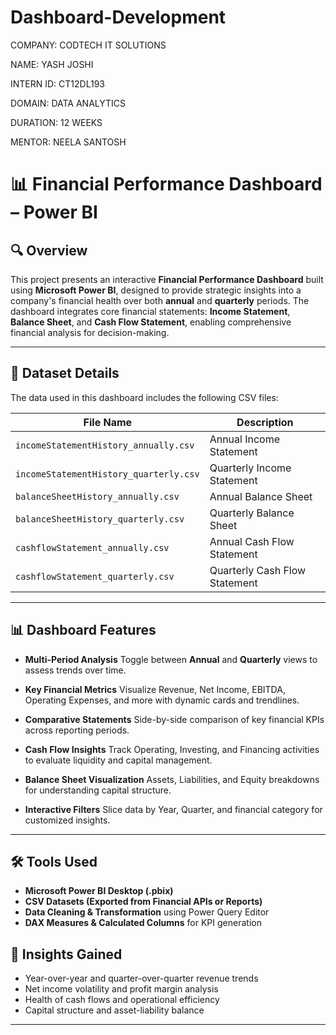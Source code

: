 # Dashboard-Development
COMPANY: CODTECH IT SOLUTIONS

NAME: YASH JOSHI

INTERN ID: CT12DL193

DOMAIN: DATA ANALYTICS

DURATION: 12 WEEKS

MENTOR: NEELA SANTOSH

# 📊 Financial Performance Dashboard – Power BI

## 🔍 Overview

This project presents an interactive **Financial Performance Dashboard** built using **Microsoft Power BI**, designed to provide strategic insights into a company's financial health over both **annual** and **quarterly** periods. The dashboard integrates core financial statements: **Income Statement**, **Balance Sheet**, and **Cash Flow Statement**, enabling comprehensive financial analysis for decision-making.

---

## 📁 Dataset Details

The data used in this dashboard includes the following CSV files:

| File Name                              | Description                   |
| -------------------------------------- | ----------------------------- |
| `incomeStatementHistory_annually.csv`  | Annual Income Statement       |
| `incomeStatementHistory_quarterly.csv` | Quarterly Income Statement    |
| `balanceSheetHistory_annually.csv`     | Annual Balance Sheet          |
| `balanceSheetHistory_quarterly.csv`    | Quarterly Balance Sheet       |
| `cashflowStatement_annually.csv`       | Annual Cash Flow Statement    |
| `cashflowStatement_quarterly.csv`      | Quarterly Cash Flow Statement |

---

## 📊 Dashboard Features

* **Multi-Period Analysis**
  Toggle between **Annual** and **Quarterly** views to assess trends over time.

* **Key Financial Metrics**
  Visualize Revenue, Net Income, EBITDA, Operating Expenses, and more with dynamic cards and trendlines.

* **Comparative Statements**
  Side-by-side comparison of key financial KPIs across reporting periods.

* **Cash Flow Insights**
  Track Operating, Investing, and Financing activities to evaluate liquidity and capital management.

* **Balance Sheet Visualization**
  Assets, Liabilities, and Equity breakdowns for understanding capital structure.

* **Interactive Filters**
  Slice data by Year, Quarter, and financial category for customized insights.

---

## 🛠 Tools Used

* **Microsoft Power BI Desktop (.pbix)**
* **CSV Datasets (Exported from Financial APIs or Reports)**
* **Data Cleaning & Transformation** using Power Query Editor
* **DAX Measures & Calculated Columns** for KPI generation

## 🧠 Insights Gained

* Year-over-year and quarter-over-quarter revenue trends
* Net income volatility and profit margin analysis
* Health of cash flows and operational efficiency
* Capital structure and asset-liability balance

---


